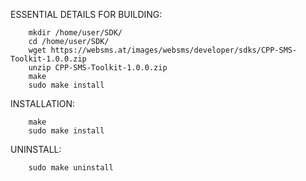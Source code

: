 ESSENTIAL DETAILS FOR BUILDING:
	    
	    mkdir /home/user/SDK/
	    cd /home/user/SDK/
	    wget https://websms.at/images/websms/developer/sdks/CPP-SMS-Toolkit-1.0.0.zip
	    unzip CPP-SMS-Toolkit-1.0.0.zip
	    make
	    sudo make install

INSTALLATION:	    
	    
	    make
	    sudo make install
	   
UNINSTALL:


	    sudo make uninstall
